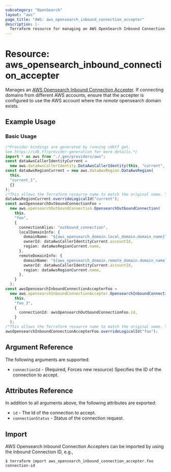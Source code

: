 ```yaml
---
subcategory: "OpenSearch"
layout: "aws"
page_title: "AWS: aws_opensearch_inbound_connection_accepter"
description: |-
  Terraform resource for managing an AWS OpenSearch Inbound Connection Accepter.
---
```


# Resource: aws\_opensearch\_inbound\_connection\_accepter

Manages an [AWS Opensearch Inbound Connection Accepter](https://docs.aws.amazon.com/opensearch-service/latest/APIReference/API_AcceptInboundConnection.html). If connecting domains from different AWS accounts, ensure that the accepter is configured to use the AWS account where the *remote* opensearch domain exists.

## Example Usage

### Basic Usage

```typescript
/*Provider bindings are generated by running cdktf get.
See https://cdk.tf/provider-generation for more details.*/
import * as aws from "./.gen/providers/aws";
const dataAwsCallerIdentityCurrent =
  new aws.dataAwsCallerIdentity.DataAwsCallerIdentity(this, "current", {});
const dataAwsRegionCurrent = new aws.dataAwsRegion.DataAwsRegion(
  this,
  "current_1",
  {}
);
/*This allows the Terraform resource name to match the original name. You can remove the call if you don't need them to match.*/
dataAwsRegionCurrent.overrideLogicalId("current");
const awsOpensearchOutboundConnectionFoo =
  new aws.opensearchOutboundConnection.OpensearchOutboundConnection(
    this,
    "foo",
    {
      connectionAlias: "outbound_connection",
      localDomainInfo: {
        domainName: "${aws_opensearch_domain.local_domain.domain_name}",
        ownerId: dataAwsCallerIdentityCurrent.accountId,
        region: dataAwsRegionCurrent.name,
      },
      remoteDomainInfo: {
        domainName: "${aws_opensearch_domain.remote_domain.domain_name}",
        ownerId: dataAwsCallerIdentityCurrent.accountId,
        region: dataAwsRegionCurrent.name,
      },
    }
  );
const awsOpensearchInboundConnectionAccepterFoo =
  new aws.opensearchInboundConnectionAccepter.OpensearchInboundConnectionAccepter(
    this,
    "foo_3",
    {
      connectionId: awsOpensearchOutboundConnectionFoo.id,
    }
  );
/*This allows the Terraform resource name to match the original name. You can remove the call if you don't need them to match.*/
awsOpensearchInboundConnectionAccepterFoo.overrideLogicalId("foo");

```

## Argument Reference

The following arguments are supported:

* `connectionId` - (Required, Forces new resource) Specifies the ID of the connection to accept.

## Attributes Reference

In addition to all arguments above, the following attributes are exported:

* `id` - The Id of the connection to accept.
* `connectionStatus` - Status of the connection request.

## Import

AWS Opensearch Inbound Connection Accepters can be imported by using the Inbound Connection ID, e.g.,

```console
$ terraform import aws_opensearch_inbound_connection_accepter.foo connection-id
```
